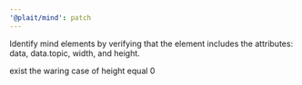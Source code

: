 ```yaml
---
'@plait/mind': patch
---
```


Identify mind elements by verifying that the element includes the attributes: data, data.topic, width, and height.

exist the waring case of height equal 0
